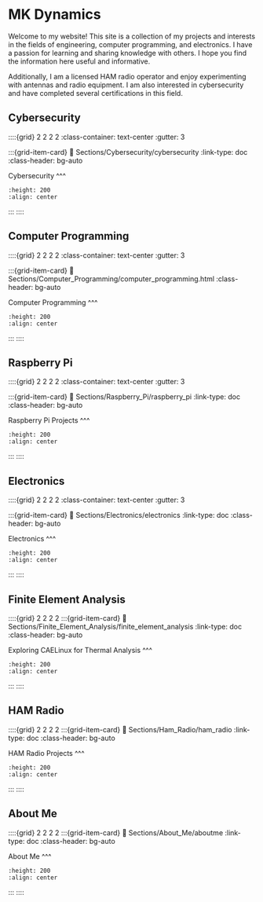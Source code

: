 # MK Dynamics

Welcome to my website! This site is a collection of my projects and interests in the fields of engineering, computer programming, and electronics. I have a passion for learning and sharing knowledge with others. I hope you find the information here useful and informative.

Additionally, I am a licensed HAM radio operator and enjoy experimenting with antennas and radio equipment. I am also interested in cybersecurity and have completed several certifications in this field.

## Cybersecurity
::::{grid} 2 2 2 2
:class-container: text-center
:gutter: 3

:::{grid-item-card}
:link: Sections/Cybersecurity/cybersecurity
:link-type: doc
:class-header: bg-auto

Cybersecurity
^^^
```{image} images/hacker.jpg
:height: 200
:align: center
```
:::
::::

## Computer Programming

::::{grid} 2 2 2 2
:class-container: text-center
:gutter: 3

:::{grid-item-card}
:link: Sections/Computer_Programming/computer_programming.html
:class-header: bg-auto

Computer Programming
^^^
```{image} images/computer_programming.jpeg
:height: 200
:align: center
```
:::
::::

## Raspberry Pi

::::{grid} 2 2 2 2
:class-container: text-center
:gutter: 3

:::{grid-item-card}
:link: Sections/Raspberry_Pi/raspberry_pi
:link-type: doc
:class-header: bg-auto

Raspberry Pi Projects
^^^
```{image} images/raspberry_pi.jpg
:height: 200
:align: center
```
:::
::::

## Electronics

::::{grid} 2 2 2 2
:class-container: text-center
:gutter: 3

:::{grid-item-card}
:link: Sections/Electronics/electronics
:link-type: doc
:class-header: bg-auto

Electronics
^^^
```{image} images/LTC3891.jpg
:height: 200
:align: center
```
:::
::::

## Finite Element Analysis
::::{grid} 2 2 2 2
:::{grid-item-card}
:link: Sections/Finite_Element_Analysis/finite_element_analysis
:link-type: doc
:class-header: bg-auto

Exploring CAELinux for Thermal Analysis
^^^
```{image} images/thermal_study.jpg
:height: 200
:align: center
```
:::
::::

## HAM Radio
::::{grid} 2 2 2 2
:::{grid-item-card}
:link: Sections/Ham_Radio/ham_radio
:link-type: doc
:class-header: bg-auto

HAM Radio Projects
^^^
```{image} images/ham_radio_projects.jpg
:height: 200
:align: center
```
:::
::::

## About Me
::::{grid} 2 2 2 2
:::{grid-item-card}
:link: Sections/About_Me/aboutme
:link-type: doc
:class-header: bg-auto

About Me
^^^
```{image} images/about_me.jpg
:height: 200
:align: center
```
:::
::::

